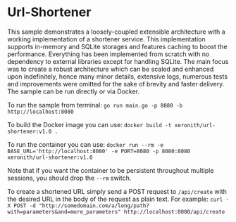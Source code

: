 # Url-Shortener

This sample demonstrates a loosely-coupled extensible architecture with a working implementation of a shortener service. This implementation supports in-memory and SQLite storages and features caching to boost the performance. Everything has been implemented from scratch with no dependency to external libraries except for handling SQLite. The main focus was to create a robust architecture which can be scaled and enhanced upon indefinitely, hence many minor details, extensive logs, numerous tests and improvements were omitted for the sake of brevity and faster delivery. The sample can be run directly or via Docker.

To run the sample from terminal: `go run main.go -p 8080 -b http://localhost:8080`

To build the Docker image you can use: `docker build -t xeronith/url-shortener:v1.0 .`

To run the container you can use: `docker run --rm -e BASE_URL='http://localhost:8080' -e PORT=8080 -p 8080:8080 xeronith/url-shortener:v1.0`

Note that if you want the container to be persistent throughout multiple sessions, you should drop the `--rm` switch.

To create a shortened URL simply send a POST request to `/api/create` with the desired URL in the body of the request as plain text. For example: `curl -X POST -d "http://somedomain.com/a/long/path?with=parameters&and=more_parameters" http://localhost:8080/api/create`